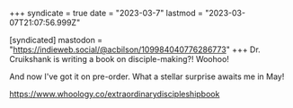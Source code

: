 +++
syndicate = true
date = "2023-03-7"
lastmod = "2023-03-07T21:07:56.999Z"

[syndicated]
mastodon = "https://indieweb.social/@acbilson/109984040776286773"
+++
Dr. Cruikshank is writing a book on disciple-making?! Woohoo!

And now I've got it on pre-order. What a stellar surprise awaits me in May!

https://www.whoology.co/extraordinarydiscipleshipbook